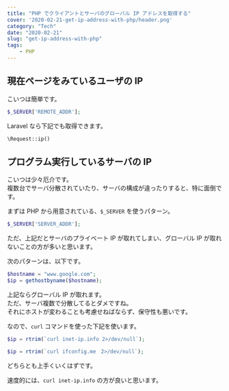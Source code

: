 ```yaml
---
title: "PHP でクライアントとサーバのグローバル IP アドレスを取得する"
cover: '2020-02-21-get-ip-address-with-php/header.png'
category: "Tech"
date: "2020-02-21"
slug: "get-ip-address-with-php"
tags:
    - PHP
---
```




## 現在ページをみているユーザの IP

こいつは簡単です。

```php
$_SERVER['REMOTE_ADDR'];
```

Laravel なら下記でも取得できます。

```php
\Request::ip()
```

## プログラム実行しているサーバの IP

こいつは少々厄介です。  
複数台でサーバ分散されていたり、サーバの構成が違ったりすると、特に面倒です。

まずは PHP から用意されている、`$_SERVER` を使うパターン。

```php
$_SERVER['SERVER_ADDR'];
```

ただ、上記だとサーバのプライベート IP が取れてしまい、グローバル IP が取れないことの方が多いと思います。

次のパターンは、以下です。

```php
$hostname = "www.google.com";
$ip = gethostbyname($hostname);
```

上記ならグローバル IP が取れます。  
ただ、サーバ複数で分散してるとダメですね。  
それにホストが変わることも考慮せねばならず、保守性も悪いです。

なので、`curl` コマンドを使った下記を使います。

```php
$ip = rtrim(`curl inet-ip.info 2>/dev/null`);
```

```php
$ip = rtrim(`curl ifconfig.me　2>/dev/null`);
```

どちらとも上手くいくはずです。

速度的には、`curl inet-ip.info` の方が良いと思います。
